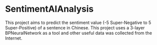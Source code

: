 # SentimentAIAnalysis

This project aims to predict the sentiment value (-5 Super-Negative to 5 Super-Positive)	of a sentence in Chinese.
This project uses a 3-layer BPNeuralNetwork as a tool and other useful data was collected from the Internet.